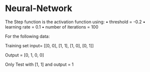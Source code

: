 # Neural-Network

 The Step function is the activation function using:
• threshold = -0.2
• learning rate = 0.1
• number of iterations = 100

For the following data:

Training set input= [[0, 0], [1, 1], [1, 0], [0, 1]]

Output = [0, 1, 0, 0]

Only Test with [1, 1] and output = 1
